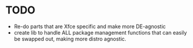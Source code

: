 # TODO
 * Re-do parts that are Xfce specific and make more DE-agnostic
 * create lib to handle ALL package management functions that can easily be swapped out, making more distro agnostic.

